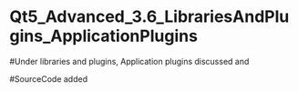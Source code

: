 # Qt5_Advanced_3.6_LibrariesAndPlugins_ApplicationPlugins

#Under libraries and plugins, Application plugins discussed and

#SourceCode added 

